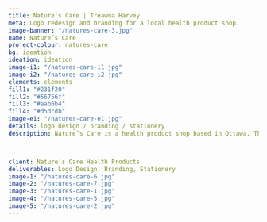 ```yaml
---
title: Nature’s Care | Treawna Harvey
meta: Logo redesign and branding for a local health product shop.
image-banner: "/natures-care-3.jpg"
name: Nature’s Care
project-colour: natures-care
bg: ideation
ideation: ideation
image-i1: "/natures-care-i1.jpg"
image-i2: "/natures-care-i2.jpg"
elements: elements
fill1: "#231f20"
fill2: "#56756f"
fill3: "#aab6b4"
fill4: "#d5dcdb"
image-e1: "/natures-care-e1.jpg"
details: logo design / branding / stationery
description: Nature’s Care is a health product shop based in Ottawa. The store is recognized for its extensive inventory, friendly staff and knowledgeable owner, so the redesign of their brand kept these qualities in mind.



client: Nature’s Care Health Products
deliverables: Logo Design, Branding, Stationery
image-1: "/natures-care-6.jpg"
image-2: "/natures-care-7.jpg"
image-3: "/natures-care-1.jpg"
image-4: "/natures-care-5.jpg"
image-5: "/natures-care-2.jpg"
---
```

